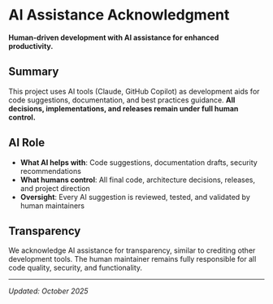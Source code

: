 # AI Assistance Acknowledgment

**Human-driven development with AI assistance for enhanced productivity.**

## Summary

This project uses AI tools (Claude, GitHub Copilot) as development aids for code suggestions, documentation, and best practices guidance. **All decisions, implementations, and releases remain under full human control.**

## AI Role
- **What AI helps with**: Code suggestions, documentation drafts, security recommendations
- **What humans control**: All final code, architecture decisions, releases, and project direction
- **Oversight**: Every AI suggestion is reviewed, tested, and validated by human maintainers

## Transparency

We acknowledge AI assistance for transparency, similar to crediting other development tools. The human maintainer remains fully responsible for all code quality, security, and functionality.

---
*Updated: October 2025*